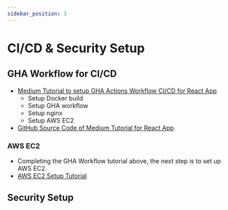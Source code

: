 ```yaml
---
sidebar_position: 3
---
```


# CI/CD & Security Setup

## GHA Workflow for CI/CD

- [Medium Tutorial to setup GHA Actions Workflow CI/CD for React App](https://medium.com/@kilamaelie/build-and-deploy-a-reactjs-app-to-aws-ec2-with-docker-nginx-and-automate-with-github-actions-d8c57fb47967)
  - Setup Docker build
  - Setup GHA workflow
  - Setup nginx
  - Setup AWS EC2
- [GitHub Source Code of Medium Tutorial for React App](https://github.com/kilamaelie/build-and-deploy-reactApp-to-aws-ec2-via-github-actions)

### AWS EC2

- Completing the GHA Workflow tutorial above, the next step is to set up AWS EC2.
- [AWS EC2 Setup Tutorial](https://docs.aws.amazon.com/AWSEC2/latest/UserGuide/EC2_GetStarted.html)

## Security Setup
